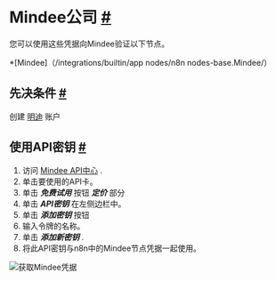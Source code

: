 


 Mindee公司
 [#](#mindee "永久链接")
=======================================



 您可以使用这些凭据向Mindee验证以下节点。
 


*[Mindee]（/integrations/builtin/app nodes/n8n nodes-base.Mindee/）



 先决条件
 [#](#先决条件 "永久链接")
-----------------------------------------------------



 创建
 [明迪](https://mindee.com) 
 账户
 



 使用API密钥
 [#](#使用api键 "永久链接")
-----------------------------------------------------


1. 访问
 [Mindee API中心](https://platform.mindee.net/apishub) 
 .
2. 单击要使用的API卡。
3. 单击
 ***免费试用***
 按钮
 ***定价***
 部分
4. 单击
 ***API密钥***
 在左侧边栏中。
5. 单击
 ***添加密钥***
 按钮
6. 输入令牌的名称。
7. 单击
 ***添加新密钥***
 .
8. 将此API密钥与n8n中的Mindee节点凭据一起使用。



![获取Mindee凭据](https://d33wubrfki0l68.cloudfront.net/cea779ffb15347bfd33ad17f56f7a19b31e73295/7a55d/_images/integrations/builtin/credentials/mindee/using-api-key.gif)





